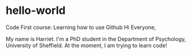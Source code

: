 # hello-world
Code First course: Learning how to use Github
Hi Everyone,

My name is Harriet. I'm a PhD student in the Department of Psychology, University of Sheffield. At the moment, I am trying to learn code!
